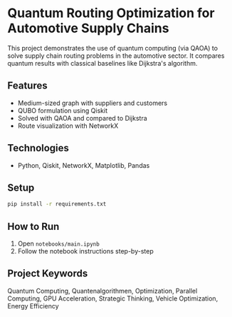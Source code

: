 # Quantum Routing Optimization for Automotive Supply Chains

This project demonstrates the use of quantum computing (via QAOA) to solve supply chain routing problems in the automotive sector. It compares quantum results with classical baselines like Dijkstra's algorithm.

## Features
- Medium-sized graph with suppliers and customers
- QUBO formulation using Qiskit
- Solved with QAOA and compared to Dijkstra
- Route visualization with NetworkX

## Technologies
- Python, Qiskit, NetworkX, Matplotlib, Pandas

## Setup
```bash
pip install -r requirements.txt
```

## How to Run
1. Open `notebooks/main.ipynb`
2. Follow the notebook instructions step-by-step

## Project Keywords
Quantum Computing, Quantenalgorithmen, Optimization, Parallel Computing, GPU Acceleration, Strategic Thinking, Vehicle Optimization, Energy Efficiency

